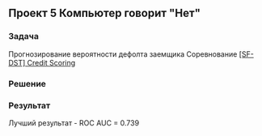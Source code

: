 ## Проект 5 Компьютер говорит "Нет"

### Задача 
Прогнозирование вероятности дефолта заемщика
Соревнование [\[SF-DST\] Credit Scoring](https://www.kaggle.com/c/sf-dst-scoring)

### Решение


### Результат
Лучший результат - ROC AUC = 0.739

